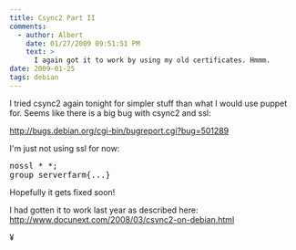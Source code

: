 ```yaml
---
title: Csync2 Part II
comments:
  - author: Albert
    date: 01/27/2009 09:51:51 PM
    text: >
      I again got it to work by using my old certificates. Hmmm.
date: 2009-01-25
tags: debian
---
```

I tried csync2 again tonight for simpler stuff than what I would use puppet for. Seems like there is a big bug with csync2 and ssl:

<a href="http://bugs.debian.org/cgi-bin/bugreport.cgi?bug=501289">http://bugs.debian.org/cgi-bin/bugreport.cgi?bug=501289</a>

I'm just not using ssl for now:

<pre class="sh_sh">nossl * *;
group serverfarm{...}</pre>

Hopefully it gets fixed soon!

I had gotten it to work last year as described here: <a href="http://www.docunext.com/2008/03/csync2-on-debian.html">http://www.docunext.com/2008/03/csync2-on-debian.html</a>

¥

